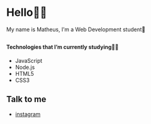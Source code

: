 # Hello👨‍💻

  
My name is Matheus, I'm a Web Development student🤙


##

#### Technologies that I’m currently studying🧑‍💻





- JavaScript
- Node.js
- HTML5
- CSS3

##

## Talk to me

- [instagram](https://www.instagram.com/thematheusdev/?hl=pt-br)

